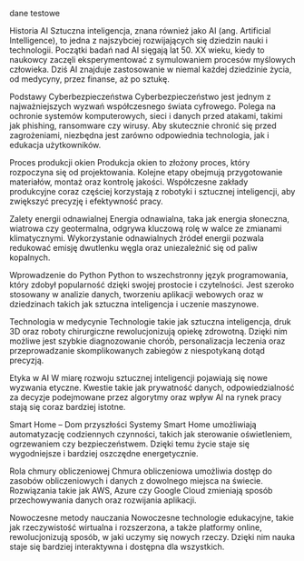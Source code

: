 dane testowe

Historia AI
Sztuczna inteligencja, znana również jako AI (ang. Artificial Intelligence), to jedna z najszybciej rozwijających się dziedzin nauki i technologii. Początki badań nad AI sięgają lat 50. XX wieku, kiedy to naukowcy zaczęli eksperymentować z symulowaniem procesów myślowych człowieka. Dziś AI znajduje zastosowanie w niemal każdej dziedzinie życia, od medycyny, przez finanse, aż po sztukę.

Podstawy Cyberbezpieczeństwa
Cyberbezpieczeństwo jest jednym z najważniejszych wyzwań współczesnego świata cyfrowego. Polega na ochronie systemów komputerowych, sieci i danych przed atakami, takimi jak phishing, ransomware czy wirusy. Aby skutecznie chronić się przed zagrożeniami, niezbędna jest zarówno odpowiednia technologia, jak i edukacja użytkowników.

Proces produkcji okien
Produkcja okien to złożony proces, który rozpoczyna się od projektowania. Kolejne etapy obejmują przygotowanie materiałów, montaż oraz kontrolę jakości. Współczesne zakłady produkcyjne coraz częściej korzystają z robotyki i sztucznej inteligencji, aby zwiększyć precyzję i efektywność pracy.

Zalety energii odnawialnej
Energia odnawialna, taka jak energia słoneczna, wiatrowa czy geotermalna, odgrywa kluczową rolę w walce ze zmianami klimatycznymi. Wykorzystanie odnawialnych źródeł energii pozwala redukować emisję dwutlenku węgla oraz uniezależnić się od paliw kopalnych.

Wprowadzenie do Python
Python to wszechstronny język programowania, który zdobył popularność dzięki swojej prostocie i czytelności. Jest szeroko stosowany w analizie danych, tworzeniu aplikacji webowych oraz w dziedzinach takich jak sztuczna inteligencja i uczenie maszynowe.

Technologia w medycynie
Technologie takie jak sztuczna inteligencja, druk 3D oraz roboty chirurgiczne rewolucjonizują opiekę zdrowotną. Dzięki nim możliwe jest szybkie diagnozowanie chorób, personalizacja leczenia oraz przeprowadzanie skomplikowanych zabiegów z niespotykaną dotąd precyzją.

Etyka w AI
W miarę rozwoju sztucznej inteligencji pojawiają się nowe wyzwania etyczne. Kwestie takie jak prywatność danych, odpowiedzialność za decyzje podejmowane przez algorytmy oraz wpływ AI na rynek pracy stają się coraz bardziej istotne.

Smart Home – Dom przyszłości
Systemy Smart Home umożliwiają automatyzację codziennych czynności, takich jak sterowanie oświetleniem, ogrzewaniem czy bezpieczeństwem. Dzięki temu życie staje się wygodniejsze i bardziej oszczędne energetycznie.

Rola chmury obliczeniowej
Chmura obliczeniowa umożliwia dostęp do zasobów obliczeniowych i danych z dowolnego miejsca na świecie. Rozwiązania takie jak AWS, Azure czy Google Cloud zmieniają sposób przechowywania danych oraz rozwijania aplikacji.

Nowoczesne metody nauczania
Nowoczesne technologie edukacyjne, takie jak rzeczywistość wirtualna i rozszerzona, a także platformy online, rewolucjonizują sposób, w jaki uczymy się nowych rzeczy. Dzięki nim nauka staje się bardziej interaktywna i dostępna dla wszystkich.
